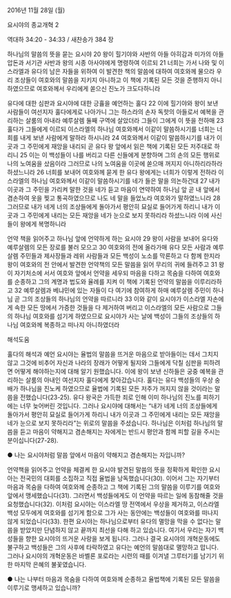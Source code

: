 2016년 11월 28일 (월)

요시야의 종교개혁 2



역대하 34:20 - 34:33 / 새찬송가 384 장


하나님의 말씀의 뜻을 묻는 요시야
20 왕이 힐기야와 사반의 아들 아히감과 미가의 아들 압돈과 서기관 사반과 왕의 시종 아사야에게 명령하여 이르되 21 너희는 가서 나와 및 이스라엘과 유다의 남은 자들을 위하여 이 발견한 책의 말씀에 대하여 여호와께 물으라 우리 조상들이 여호와의 말씀을 지키지 아니하고 이 책에 기록된 모든 것을 준행하지 아니하였으므로 여호와께서 우리에게 쏟으신 진노가 크도다하니라

유다에 대한 심판과 요시야에 대한 긍휼을 예언하는 훌다
22 이에 힐기야와 왕이 보낸 사람들이 여선지자 훌다에게로 나아가니 그는 하스라의 손자 독핫의 아들로서 예복을 관리하는 살룸의 아내라 예루살렘 둘째 구역에 살았더라 그들이 그에게 이 뜻을 전하매 23 훌다가 그들에게 이르되 이스라엘의 하나님 여호와께서 이같이 말씀하시기를 너희는 너희를 내게 보낸 사람에게 말하라 하시니라 24 여호와께서 이같이 말씀하시기를 내가 이곳과 그 주민에게 재앙을 내리되 곧 유다 왕 앞에서 읽은 책에 기록된 모든 저주대로 하리니 25 이는 이 백성들이 나를 버리고 다른 신들에게 분향하며 그의 손의 모든 행위로 나의 노여움을 샀음이라 그러므로 나의 노여움을 이곳에 쏟으매 꺼지지 아니하리라하라 하셨느니라 26 너희를 보내어 여호와께 묻게 한 유다 왕에게는 너희가 이렇게 전하라 이스라엘의 하나님  여호와께서 이같이 말씀하시기를 네가 들은 말을 의논하건대 27 내가 이곳과 그 주민을 가리켜 말한 것을 네가 듣고 마음이 연약하여 하나님 앞 곧 내 앞에서 겸손하여 옷을 찢고 통곡하였으므로 나도 네 말을 들었노라 여호와가 말하였느니라 28 그러므로 내가 네게 너의 조상들에게 돌아가서 평안히 묘실로 들어가게 하리니 내가 이곳과 그 주민에게 내리는 모든 재앙을 네가 눈으로 보지 못하리라 하셨느니라 이에 사신들이 왕에게 복명하니라

언약 책을 읽어주고 하나님 앞에 언약하게 하는 요시야
29 왕이 사람을 보내어 유다와 예루살렘의 모든 장로를 불러 모으고 30 여호와의 전에 올라가매 유다 모든 사람과 예루살렘 주민들과 제사장들과 레위 사람들과 모든 백성이 노소를 막론하고 다 함께 한지라 왕이 여호와의 전 안에서 발견한 언약책의 모든 말씀을 읽어 무리의 귀에 들려주고 31 왕이 자기처소에 서서 여호와 앞에서 언약을 세우되 마음을 다하고 목숨을 다하여 여호와를 순종하고 그의 계명과 법도와 율례를 지켜 이 책에 기록된 언약의 말씀을 이루리라하고 32 예루살렘과 베냐민에 있는 자들이 다 여기에 참여하게 하매 예루살렘 주민이 하나님 곧 그의 조상들의 하나님의 언약을 따르니라 33 이와 같이 요시야가 이스라엘 자손에게 속한 모든 땅에서 가증한 것들을 다 제거하여 버리고 이스라엘의 모든 사람으로 그들의 하나님 여호와를 섬기게 하였으므로 요시야가 사는 날에 백성이 그들의 조상들의 하나님 여호와께 복종하고 떠나지 아니하였더라

해석도움




훌다의 해석과 예언
요시야는 율법의 말씀을 뜨거운 마음으로 받아들이는 데서 그치지 않고 그것에 비추어 자신과 나라의 장래가 어떻게 될지와 그들에게 닥칠 심판을 피하려면 어떻게 해야하는지에 대해 알기 원했습니다. 이에 왕이 보낸 신하들은 궁중 예복을 관리하는 살룸의 아내인 여선지자 훌다에게 찾아갔습니다. 훌다는 유다 백성들의 우상 숭배가 하나님을 진노케 하였으므로 율법에 기록된 모든 저주가 꺼지지 않을 것이라는 말씀을 전했습니다(23-25). 유다 왕국은 가득한 죄로 인해 이미 하나님의 진노를 피하기에는 너무 늦어버린 것입니다. 그러나 요시야에 대해서는 “내가 네게 너의 조상들에게 돌아가서 평안히 묘실로 들어가게 하리니 내가 이곳과 그 주민에게 내리는 모든 재앙을 네가 눈으로 보지 못하리라”는 위로의 말씀을 주셨습니다. 하나님은 이처럼 하나님의 말씀을 듣고 마음이 약해지고 겸손해지는 자에게는 반드시 평안과 함께 피할 길을 주시는 분이십니다(27-28).

● 나는 요시야처럼 말씀 앞에서 마음이 약해지고 겸손해지는 자입니까?

언약책을 읽어주고 언약을 체결케 한 요시야
발견된 말씀의 뜻을 정확하게 확인한 요시아는 전국민의 대회를 소집하고 직접 율법을 낭독했습니다(30). 이어서 그는 자기부터 마음과 목숨을 다하여 여호와께 순종하고 그 책에 기록된 그의 말씀을 이루기를 여호와 앞에서 맹세했습니다(31). 그러면서 백성들에게도 이 언약을 따르는 일에 동참해줄 것을 요청했습니다(32). 이처럼 요시야는 이스라엘 땅 전역에서 우상을 제거하고, 이스라엘 백성 모두에게 여호와를 섬기게 함으로 그가 사는 동안에는 백성들이 여호와를 떠나지 않게 되었습니다(33). 한편 요시야는 하나님으로부터 유다의 멸망을 막을 수 없다는 말씀을 받았지만 단념하지 않고 끝까지 최선을 다해 하고 있습니다. 여기서 우리는 자기 백성들을 향한 요시야의 뜨거운 사랑을 보게 됩니다. 그러나 결국 요시야의 개혁운동에도 불구하고 백성들은 그의 사후에 타락하였고 유다는 예언의 말씀대로 멸망하고 맙니다. 그러나 요시야의 개혁운동은 바벨론 포로라는 시련의 때를 이겨낼 그루터기를 남기기 위한 마지막 은혜의 불꽃였습니다.

● 나는 나부터 마음과 목숨을 다하여 여호와께 순종하고 율법책에 기록된 모든 말씀을 이루기로 맹세하고 있습니까?